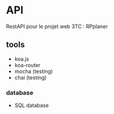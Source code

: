 # API

RestAPI pour le projet web 3TC : RPplaner

## tools

 - koa.js
 - koa-router
 - mocha (testing)
 - chai (testing)

### database

 - SQL database
